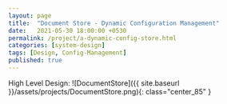 ```yaml
---
layout: page
title:  "Document Store - Dynamic Configuration Management"
date:   2021-05-30 18:00:00 +0530
permalink: /project/a-dynamic-config-store.html
categories: [system-design]
tags: [Design, Config-Management]
published: true
---
```


High Level Design:
![DocumentStore]({{ site.baseurl }}/assets/projects/DocumentStore.png){: class="center_85" }


